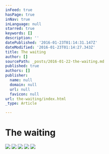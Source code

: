 ```yaml
---
inFeed: true
hasPage: true
inNav: true
inLanguage: null
starred: true
keywords: []
description: ''
datePublished: '2016-01-23T01:14:31.147Z'
dateModified: '2016-01-23T01:14:27.343Z'
title: The waiting
author: []
sourcePath: _posts/2016-01-22-the-waiting.md
published: true
authors: []
publisher:
  name: null
  domain: null
  url: null
  favicon: null
url: the-waiting/index.html
_type: Article

---
```

# The waiting
![](https://s3-us-west-2.amazonaws.com/the-grid-img/p/dfc4cd421ee57e5d532583d2a5c2995f865143dc.jpg)
![](https://s3-us-west-2.amazonaws.com/the-grid-img/p/1ccf3d719ed5fb866c8269e03a0207150d2146c2.jpg)
![](https://s3-us-west-2.amazonaws.com/the-grid-img/p/4680a21b0018ab43fd616c0f329d64bea2fcfc1a.jpg)
![](https://the-grid-user-content.s3-us-west-2.amazonaws.com/26f454af-ab8f-4222-9e98-65f40d0a59c6.jpg)
![](https://s3-us-west-2.amazonaws.com/the-grid-img/p/32fdaf83b3b4594bddee119de627d6c25a29e843.jpg)